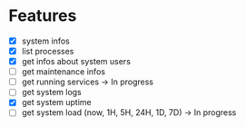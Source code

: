 
# Features
- [x] system infos
- [x] list processes
- [x] get infos about system users
- [ ] get maintenance infos
- [ ] get running services -> In progress
- [ ] get system logs
- [x] get system uptime
- [ ] get system load (now, 1H, 5H, 24H, 1D, 7D) -> In progress